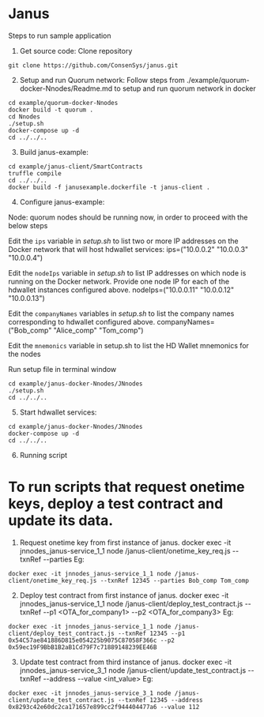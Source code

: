 # Janus

Steps to run sample application

1. Get source code:
Clone repository 
```
git clone https://github.com/ConsenSys/janus.git
```

2. Setup and run Quorum network:
Follow steps from ./example/quorum-docker-Nnodes/Readme.md to setup and run quorum network in docker

```
cd example/quorum-docker-Nnodes
docker build -t quorum .
cd Nnodes
./setup.sh
docker-compose up -d
cd ../../..
```

3. Build janus-example:

```
cd example/janus-client/SmartContracts
truffle compile
cd ../../..
docker build -f janusexample.dockerfile -t janus-client .
```

4. Configure janus-example:

Node: quorum nodes should be running now, in order to proceed with the below steps

Edit the `ips` variable in *setup.sh* to list two or more IP addresses on the Docker network that will host hdwallet services:
ips=("10.0.0.2" "10.0.0.3" "10.0.0.4")

Edit the `nodeIps` variable in *setup.sh* to list IP addresses on which node is running on the Docker network. Provide one node IP for each of the hdwallet instances configured above.
nodeIps=("10.0.0.11" "10.0.0.12" "10.0.0.13")

Edit the `companyNames` variables in *setup.sh* to list the company names corresponding to hdwallet configured above.
companyNames=("Bob_comp" "Alice_comp" "Tom_comp")

Edit the `mnemonics` variable in setup.sh to list the HD Wallet mnemonics for the nodes 

Run setup file in terminal window
```
cd example/janus-docker-Nnodes/JNnodes
./setup.sh
cd ../../..
```

5. Start hdwallet services:

```
cd example/janus-docker-Nnodes/JNnodes
docker-compose up -d
cd ../../..
```

6. Running script

# To run scripts that request onetime keys, deploy a test contract and update its data.

1. Request onetime key from first instance of janus.
docker exec -it jnnodes_janus-service_1_1 node /janus-client/onetime_key_req.js --txnRef <txnRef> --parties <companyName1> <companyName3>
Eg:

```
docker exec -it jnnodes_janus-service_1_1 node /janus-client/onetime_key_req.js --txnRef 12345 --parties Bob_comp Tom_comp
```

2. Deploy test contract from first instance of janus.
docker exec -it jnnodes_janus-service_1_1 node /janus-client/deploy_test_contract.js --txnRef <txnRef> --p1 <OTA_for_company1> --p2 <OTA_for_company3>
Eg:

```
docker exec -it jnnodes_janus-service_1_1 node /janus-client/deploy_test_contract.js --txnRef 12345 --p1 0x54C57ae841886D815e054225b9075C87058F366c --p2 0x59ec19F9BbB1B2aB1Cd79F7c71889148239EE46B
```

3. Update test contract from third instance of janus.
docker exec -it jnnodes_janus-service_3_1 node /janus-client/update_test_contract.js --txnRef <txnRef> --address <contractAddress> --value <int_value>
Eg:

```
docker exec -it jnnodes_janus-service_3_1 node /janus-client/update_test_contract.js --txnRef 12345 --address 0x8293c42e60dc2ca171657e899cc2f944404477a6 --value 112
```
<!-- node onetime_key_req.js --txnRef 12345 --parties Bob_comp Tom_comp
node deploy_test_contract.js --txnRef 12345 --p1 0x54C57ae841886D815e054225b9075C87058F366c --p2 0x59ec19F9BbB1B2aB1Cd79F7c71889148239EE46B
node update_test_contract.js --txnRef 12345 --address 0x8293c42e60dc2ca171657e899cc2f944404477a6 --value 8 -->
